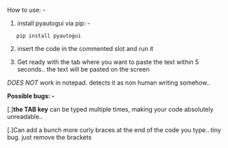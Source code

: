 How to use: -

1. install pyautogui via pip: -

```
   pip install pyautogui
```

2. insert the code in the commented slot and run it

3. Get ready with the tab where you want to paste the text within 5 seconds.. the text will be pasted on the screen

_DOES NOT_ work in notepad. detects it as non human writing somehow..

**Possible bugs: -**

[.]**the TAB key** can be typed multiple times, making your code absolutely unreadable..

[.]Can add a bunch more curly braces at the end of the code you type.. tiny bug. just remove the brackets
